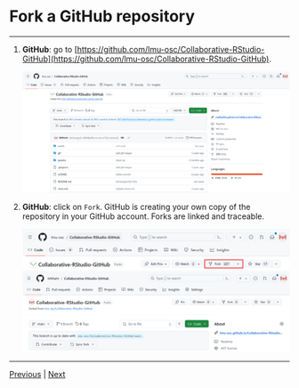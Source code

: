 # Fork a GitHub repository

***
1. **GitHub**: go to [https://github.com/lmu-osc/Collaborative-RStudio-GitHub](https://github.com/lmu-osc/Collaborative-RStudio-GitHub).

    ![](./assets/malika-repo.png)

2. **GitHub**: click on `Fork`. GitHub is creating your own copy of the repository in your GitHub account. Forks are linked and traceable.

    ![](./assets/fork-button.png)
    ![](./assets/fork-process.png)

***

[Previous](./README.md) | [Next](./clone.md)
